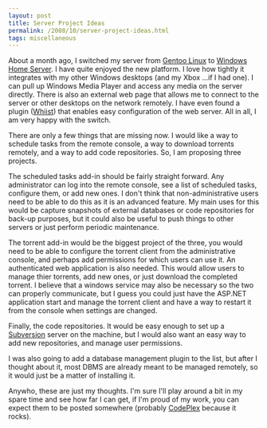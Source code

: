 ```yaml
---
layout: post
title: Server Project Ideas
permalink: /2008/10/server-project-ideas.html
tags: miscellaneous
---
```


About a month ago, I switched my server from [Gentoo Linux][1] to [Windows Home Server][2]. I have quite enjoyed the new
platform. I love how tightly it integrates with my other Windows desktops (and my Xbox ...if I had one). I can pull up
Windows Media Player and access any media on the server directly. There is also an external web page that allows me to
connect to the server or other desktops on the network remotely. I have even found a plugin ([Whiist][3]) that enables
easy configuration of the web server. All in all, I am very happy with the switch.

There are only a few things that are missing now. I would like a way to schedule tasks from the remote console, a way to
download torrents remotely, and a way to add code repositories. So, I am proposing three projects.

The scheduled tasks add-in should be fairly straight forward. Any administrator can log into the remote console, see a
list of scheduled tasks, configure them, or add new ones. I don't think that non-administrative users need to be able to
do this as it is an advanced feature. My main uses for this would be capture snapshots of external databases or code
repositories for back-up purposes, but it could also be useful to push things to other servers or just perform periodic
maintenance.

The torrent add-in would be the biggest project of the three, you would need to be able to configure the torrent client
from the administrative console, and perhaps add permissions for which users can use it. An authenticated web
application is also needed. This would allow users to manage thier torrents, add new ones, or just download the
completed torrent. I believe that a windows service may also be necessary so the two can properly communicate, but I
guess you could just have the ASP.NET application start and manage the torrent client and have a way to restart it from
the console when settings are changed.

Finally, the code repositories. It would be easy enough to set up a [Subversion][4] server on the machine, but I would
also want an easy way to add new repositories, and manage user permissions.

I was also going to add a database management plugin to the list, but after I thought about it, most DBMS are already
meant to be managed remotely, so it would just be a matter of installing it.

Anywho, these are just my thoughts. I'm sure I'll play around a bit in my spare time and see how far I can get, if I'm
proud of my work, you can expect them to be posted somewhere (probably [CodePlex][5] because it rocks).


  [1]: http://www.gentoo.org
  [2]: http://windows.microsoft.com/en-us/windows/windows-home-server
  [3]: http://www.andrewgrant.org/whiist
  [4]: http://subversion.tigris.org
  [5]: http://www.codeplex.com
